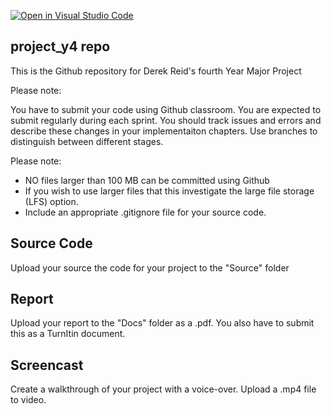 [![Open in Visual Studio Code](https://classroom.github.com/assets/open-in-vscode-c66648af7eb3fe8bc4f294546bfd86ef473780cde1dea487d3c4ff354943c9ae.svg)](https://classroom.github.com/online_ide?assignment_repo_id=8884928&assignment_repo_type=AssignmentRepo)
## project_y4 repo

This is the Github repository for Derek Reid's fourth Year Major Project

Please note:

You have to submit your code using Github classroom.
You are expected to submit regularly during each sprint.
You should track issues and errors and describe these changes in your implementaiton chapters.
Use branches to distinguish between different stages. 

Please note:

* NO files larger than 100 MB can be committed using Github
* If you wish to use larger files that this investigate the large file storage (LFS) option.
* Include an appropriate .gitignore file for your source code. 


## Source Code
Upload your source the code for your project to the "Source" folder

## Report
Upload your report to the "Docs" folder as a .pdf. You also have to submit this as a TurnItin document.

## Screencast
Create a walkthrough of your project with a voice-over. Upload a .mp4 file to video. 

